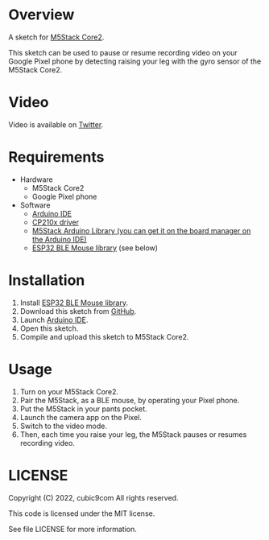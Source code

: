# Overview

A sketch for [M5Stack Core2](https://docs.m5stack.com/#/en/core/core2).

This sketch can be used to pause or resume recording video on your Google Pixel phone by detecting raising your leg with the gyro sensor of the M5Stack Core2.

# Video

Video is available on [Twitter]().

# Requirements

- Hardware
  - M5Stack Core2
  - Google Pixel phone
- Software
  - [Arduino IDE](https://www.arduino.cc/en/software)
  - [CP210x driver](https://docs.m5stack.com/en/quick_start/m5core/arduino)
  - [M5Stack Arduino Library (you can get it on the board manager on the Arduino IDE)](https://docs.m5stack.com/en/quick_start/m5core/arduino)
  - [ESP32 BLE Mouse library](https://github.com/T-vK/ESP32-BLE-Mouse) (see below)

# Installation

1. Install [ESP32 BLE Mouse library](https://github.com/T-vK/ESP32-BLE-Mouse).
1. Download this sketch from [GitHub](https://github.com/cubic9com/m5core2_pause_or_resume_rec_vid_on_pixel_by_gyro/).
1. Launch [Arduino IDE](https://www.arduino.cc/).
1. Open this sketch.
1. Compile and upload this sketch to M5Stack Core2.

# Usage

1. Turn on your M5Stack Core2.
1. Pair the M5Stack, as a BLE mouse, by operating your Pixel phone.
1. Put the M5Stack in your pants pocket.
1. Launch the camera app on the Pixel.
1. Switch to the video mode.
1. Then, each time you raise your leg, the M5Stack pauses or resumes recording video.

# LICENSE

Copyright (C) 2022, cubic9com All rights reserved.

This code is licensed under the MIT license.

See file LICENSE for more information.
